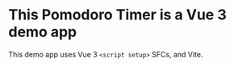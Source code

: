 # This Pomodoro Timer is a Vue 3 demo app

This demo app uses Vue 3 `<script setup>` SFCs, and Vite.
